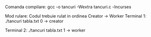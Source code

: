 Comanda compilare:
gcc -o tancuri -Wextra tancuri.c -lncurses

Mod rulare:
Codul trebuie rulat in ordinea Creator -> Worker
Terminal 1: ./tancuri tabla.txt 0 -> creator

Terminal 2: ./tancuri tabla.txt 1 -> worker